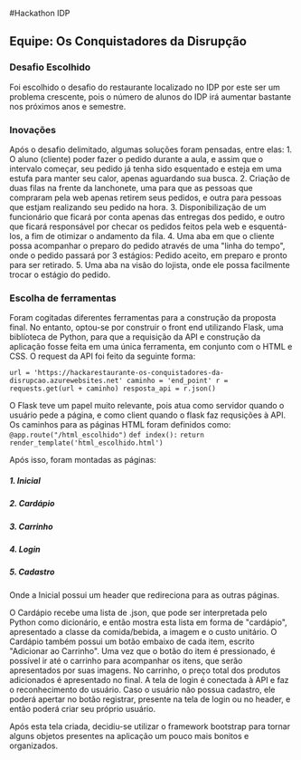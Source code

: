 #Hackathon IDP
## Equipe: Os Conquistadores da Disrupção

### Desafio Escolhido
Foi escolhido o desafio do restaurante localizado no IDP por este ser um problema crescente, pois o número de alunos do IDP irá aumentar bastante nos próximos anos e semestre.


### Inovações
Após o desafio delimitado, algumas soluções foram pensadas, entre elas:
	1. O aluno (cliente) poder fazer o pedido durante a aula, e assim que o intervalo começar, seu pedido já tenha sido esquentado e esteja em uma estufa para manter seu calor, apenas aguardando sua busca.
	2. Criação de duas filas na frente da lanchonete, uma para que as pessoas que compraram pela web apenas retirem seus pedidos, e outra para pessoas que estjam realizando seu pedido na hora.
	3. Disponibilização de um funcionário que ficará por conta apenas das entregas dos pedido, e outro que ficará responsável por checar os pedidos feitos pela web e esquentá-los, a fim de otimizar o andamento da fila.
	4. Uma aba em que o cliente possa acompanhar o preparo do pedido através de uma "linha do tempo", onde o pedido passará por 3 estágios: Pedido aceito, em preparo e pronto para ser retirado.
	5. Uma aba na visão do lojista, onde ele possa facilmente trocar o estágio do pedido.

### Escolha de ferramentas
Foram cogitadas diferentes ferramentas para a construção da proposta final.
No entanto, optou-se por construir o front end utilizando Flask, uma biblíoteca de Python, para que a requisição da API e construção da aplicação fosse feita em uma única ferramenta, em conjunto com o HTML e CSS.
O request da API foi feito da seguinte forma:

`url = 'https://hackarestaurante-os-conquistadores-da-disrupcao.azurewebsites.net'
    caminho = 'end_point'
    r = requests.get(url + caminho)
    resposta_api = r.json() `

O Flask teve um papel muito relevante, pois atua como servidor quando o usuário pede a página, e como client quando o flask faz requsições à API.
Os caminhos para as páginas HTML foram definidos como:
` 	@app.route("/html_escolhido")`
	`def index():`
    `return render_template('html_escolhido.html') `

Após isso, foram montadas as páginas:
#####	1. Inicial
#####	2. Cardápio
#####	3. Carrinho
#####	4. Login
#####	5. Cadastro

Onde a Inicial possui um header que redireciona para as outras páginas.

O Cardápio recebe uma lista de .json, que pode ser interpretada pelo Python como dicionário, e então mostra esta lista em forma de "cardápio", apresentado a classe da comida/bebida, a imagem e o custo unitário.
O Cardápio também possui um botão embaixo de cada item, escrito "Adicionar ao Carrinho". Uma vez que o botão do item é pressionado, é possível ir até o carrinho para acompanhar os itens, que serão apresentados por suas imagens.
No carrinho, o preço total dos produtos adicionados é apresentado no final.
A tela de login é conectada à API e faz o reconhecimento do usuário.
Caso o usuário não possua cadastro, ele poderá apertar no botão registrar, presente na tela de login ou no header, e então poderá criar seu próprio usuário.

Após esta tela criada, decidiu-se utilizar o framework bootstrap para tornar alguns objetos presentes na aplicação um pouco mais bonitos e organizados.

